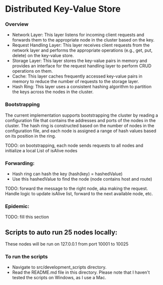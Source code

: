 # Distributed Key-Value Store
### Overview
- Network Layer: This layer listens for incoming client requests and forwards them to the appropriate node in the cluster based on the key.
- Request Handling Layer: This layer receives client requests from the network layer and performs the appropriate operations (e.g., get, put, delete) on the key-value store.
- Storage Layer: This layer stores the key-value pairs in memory and provides an interface for the request handling layer to perform CRUD operations on them.
- Cache: This layer caches frequently accessed key-value pairs in memory to reduce the number of requests to the storage layer.
- Hash Ring: This layer uses a consistent hashing algorithm to partition the keys across the nodes in the cluster.

### Bootstrapping
The current implementation supports bootstrapping the cluster by reading a configuration file that contains the addresses and ports of the nodes in the cluster. The hash ring is constructed based on the number of nodes in the configuration file, and each node is assigned a range of hash values based on its position in the ring.

TODO: on bootstrapping, each node sends requests to all nodes and initialize a local List of isAlive nodes

### Forwarding: 
- Hash ring can hash the key (hash(key) = hashedValue)
- Use this hashedValue to find the node (node contains host and route)

TODO: forward the message to the right node, aka making the request. Handle logic to update isAlive list, forward to the next available node, etc.

### Epidemic:
TODO: fill this section

## Scripts to auto run 25 nodes locally:
These nodes will be run on 127.0.0.1 from port 10001 to 10025

### To run the scripts
- Navigate to src/development_scripts directory.
- Read the README.md file in this directory. Please note that I haven't tested the scripts on Windows, as I use a Mac.